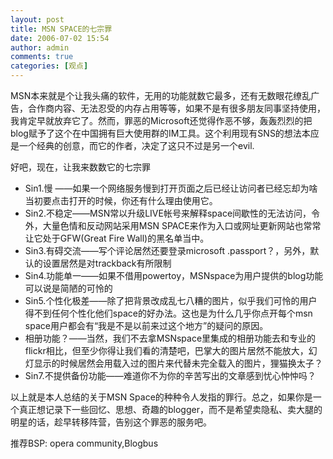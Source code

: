 ```yaml
---
layout: post
title: MSN SPACE的七宗罪
date: 2006-07-02 15:54
author: admin
comments: true
categories: [观点]
---
```



MSN本来就是个让我头痛的软件，无用的功能就数它最多，还有无数眼花缭乱广告，合作商内容、无法忍受的内存占用等等，如果不是有很多朋友同事坚持使用，我肯定早就放弃它了。然而，罪恶的Microsoft还觉得作恶不够，轰轰烈烈的把blog赋予了这个在中国拥有巨大使用群的IM工具。这个利用现有SNS的想法本应是一个经典的创意，而它的作者，决定了这只不过是另一个evil.

好吧，现在，让我来数数它的七宗罪

* Sin1.慢 ——如果一个网络服务慢到打开页面之后已经让访问者已经忘却为啥当初要点击打开的时候，你还有什么理由使用它。
* Sin2.不稳定——MSN常以升级LIVE帐号来解释space间歇性的无法访问，令外，大量色情和反动网站采用MSN SPACE来作为入口或网址更新网站也常常让它处于GFW(Great Fire Wall)的黑名单当中。
* Sin3.有碍交流——写个评论居然还要登录microsoft .passport？，另外，默认的设置居然是对trackback有所限制
* Sin4.功能单一——如果不借用powertoy，MSNspace为用户提供的blog功能可以说是简陋的可怜的
* Sin5.个性化极差——除了把背景改成乱七八糟的图片，似乎我们可怜的用户得不到任何个性化他们space的好办法。这也是为什么几乎你点开每个msn space用户都会有“我是不是以前来过这个地方”的疑问的原因。<!--more-->
* 相册功能？——当然，我们不去拿MSNspace里集成的相册功能去和专业的flickr相比，但至少你得让我们看的清楚吧，巴掌大的图片居然不能放大，幻灯显示的时候居然会用载入过的图片来代替未完全载入的图片，狸猫换太子？
* Sin7.不提供备份功能——难道你不为你的辛苦写出的文章感到忧心忡忡吗？

以上就是本人总结的关于MSN Space的种种令人发指的罪行。总之，如果你是一个真正想记录下一些回忆、思想、奇趣的blogger，而不是希望卖隐私、卖大腿的明星的话，趁早转移阵营，告别这个罪恶的服务吧。

推荐BSP: opera community,Blogbus
